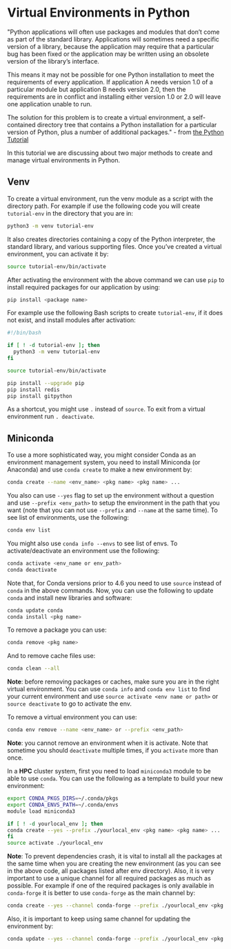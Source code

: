 # Virtual Environments in Python
"Python applications will often use packages and modules that don’t come as part of the standard library. Applications will sometimes need a specific version of a library, because the application may require that a particular bug has been fixed or the application may be written using an obsolete version of the library’s interface.

This means it may not be possible for one Python installation to meet the requirements of every application. If application A needs version 1.0 of a particular module but application B needs version 2.0, then the requirements are in conflict and installing either version 1.0 or 2.0 will leave one application unable to run.

The solution for this problem is to create a virtual environment, a self-contained directory tree that contains a Python installation for a particular version of Python, plus a number of additional packages." - from [the Python Tutorial](https://docs.python.org/3/tutorial/venv.html)

In this tutorial we are discussing about two major methods to create and manage virtual environments in Python.

## Venv
To create a virtual environment, run the venv module as a script with the directory path. For example if use the following code you will create `tutorial-env` in the directory that you are in:
```bash
python3 -m venv tutorial-env
```

It also creates directories containing a copy of the Python interpreter, the standard library, and various supporting files. Once you’ve created a virtual environment, you can activate it by:
```bash
source tutorial-env/bin/activate
```

After activating the environment with the above command we can use `pip` to install required packages for our application by using:
```bash
pip install <package name>
```

For example use the following Bash scripts to create `tutorial-env`, if it does not exist, and install modules after activation:
```bash
#!/bin/bash

if [ ! -d tutorial-env ]; then
  python3 -m venv tutorial-env
fi

source tutorial-env/bin/activate

pip install --upgrade pip
pip install redis
pip install gitpython
```

As a shortcut, you might use `.` instead of `source`. To exit from a virtual environment run `. deactivate`. 

## Miniconda
To use a more sophisticated way, you might consider Conda as an environment management system, you need to install Miniconda (or Anaconda) and use `conda create` to make a new environment by:
```bash
conda create --name <env_name> <pkg name> <pkg name> ...
```

You also can use `--yes` flag to set up the environment without a question and use `--prefix <env_path>` to setup the environment in the path that you want (note that you can not use `--prefix` and `--name` at the same time). To see list of environments, use the following:
```bash 
conda env list
```

You might also use `conda info --envs` to see list of envs. To activate/deactivate an environment use the following:
```bash
conda activate <env_name or env_path>
conda deactivate
```

Note that, for Conda versions prior to 4.6 you need to use `source` instead of `conda` in the above commands. Now, you can use the following to update `conda` and install new libraries and software:
```bash
conda update conda
conda install <pkg name>
```

To remove a package you can use:
```bash 
conda remove <pkg name>
```

And to remove cache files use:
```bash
conda clean --all
```

**Note**: before removing packages or caches, make sure you are in the right virtual environment. You can use `conda info` and `conda env list` to find your current environment and use `source activate <env name or path>` or `source deactivate` to go to activate the env.

To remove a virtual environment you can use:
```bash
conda env remove --name <env_name> or --prefix <env_path>
```
**Note**: you cannot remove an environment when it is activate. Note that sometime you should `deactivate` multiple times, if you `activate` more than once.

In a **HPC** cluster system, first you need to load `miniconda3` module to be able to use `conda`. You can use the following as a template to build your new environment:
```bash
export CONDA_PKGS_DIRS=~/.conda/pkgs
export CONDA_ENVS_PATH=~/.conda/envs
module load miniconda3

if [ ! -d yourlocal_env ]; then
conda create --yes --prefix ./yourlocal_env <pkg name> <pkg name> ...
fi
source activate ./yourlocal_env
```
**Note**: To prevent dependencies crash, it is vital to install all the packages at the same time when you are creating the new environment (as you can see in the above code, all packages listed after env directory). Also, it is very important to use a unique channel for all required packages as much as possible. For example if one of the required packages is only available in `conda-forge` it is better to use `conda-forge` as the main channel by:

```bash
conda create --yes --channel conda-forge --prefix ./yourlocal_env <pkg name> <pkg name> <pkg name> ...
```

Also, it is important to keep using same channel for updating the environment by:

```bash
conda update --yes --channel conda-forge --prefix ./yourlocal_env <pkg name> <pkg name> ...
```
